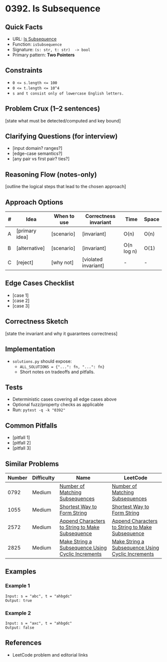 # 0392. Is Subsequence

## Quick Facts

- URL: [Is Subsequence](https://leetcode.com/problems/is-subsequence/)
- Function: `isSubsequence`
- Signature: `(s: str, t: str)  -> bool`
- Primary pattern: **Two Pointers**

## Constraints

- `0 <= s.length <= 100`
- `0 <= t.length <= 10^4`
- `s and t consist only of lowercase English letters.`

## Problem Crux (1–2 sentences)

[state what must be detected/computed and key bound]

## Clarifying Questions (for interview)

- [input domain? ranges?]
- [edge-case semantics?]
- [any pair vs first pair? ties?]

## Reasoning Flow (notes-only)

[outline the logical steps that lead to the chosen approach]

## Approach Options

| # | Idea | When to use | Correctness invariant | Time | Space |
|---|------|-------------|-----------------------|------|-------|
| A | [primary idea] | [scenario] | [invariant] | O(n) | O(n) |
| B | [alternative] | [scenario] | [invariant] | O(n log n) | O(1) |
| C | [reject] | [why not] | [violated invariant] | - | - |

## Edge Cases Checklist

- [case 1]
- [case 2]
- [case 3]

## Correctness Sketch

[state the invariant and why it guarantees correctness]

## Implementation

- `solutions.py` should expose:
  - `ALL_SOLUTIONS = {"...": fn, "...": fn}`
  - Short notes on tradeoffs and pitfalls.

## Tests

- Deterministic cases covering all edge cases above
- Optional fuzz/property checks as applicable
- Run: `pytest -q -k "0392"`

## Common Pitfalls

- [pitfall 1]
- [pitfall 2]
- [pitfall 3]

## Similar Problems

| Number | Difficulty | Name | LeetCode |
|---|---|---|---|
| 0792 | Medium | [Number of Matching Subsequences](../0792-number-of-matching-subsequences/readme.md) | [Number of Matching Subsequences](https://leetcode.com/problems/number-of-matching-subsequences/) |
| 1055 | Medium | [Shortest Way to Form String](../1055-shortest-way-to-form-string/readme.md) | [Shortest Way to Form String](https://leetcode.com/problems/shortest-way-to-form-string/) |
| 2572 | Medium | [Append Characters to String to Make Subsequence](../2572-append-characters-to-string-to-make-subsequence/readme.md) | [Append Characters to String to Make Subsequence](https://leetcode.com/problems/append-characters-to-string-to-make-subsequence/) |
| 2825 | Medium | [Make String a Subsequence Using Cyclic Increments](../2825-make-string-a-subsequence-using-cyclic-increments/readme.md) | [Make String a Subsequence Using Cyclic Increments](https://leetcode.com/problems/make-string-a-subsequence-using-cyclic-increments/) |

## Examples

### Example 1

```text
Input: s = "abc", t = "ahbgdc"
Output: true
```

### Example 2

```text
Input: s = "axc", t = "ahbgdc"
Output: false
```

## References

- LeetCode problem and editorial links
